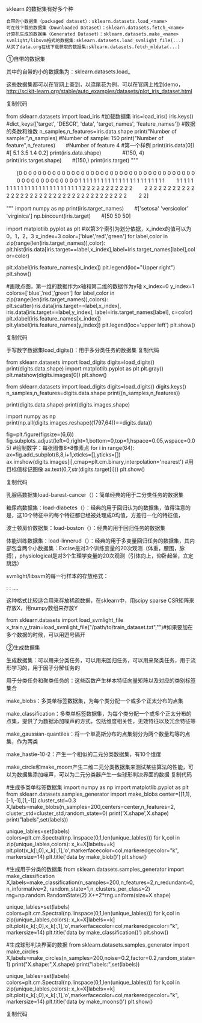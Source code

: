 sklearn 的数据集有好多个种

    自带的小数据集（packaged dataset）：sklearn.datasets.load_<name>
    可在线下载的数据集（Downloaded Dataset）：sklearn.datasets.fetch_<name>
    计算机生成的数据集（Generated Dataset）：sklearn.datasets.make_<name>
    svmlight/libsvm格式的数据集:sklearn.datasets.load_svmlight_file(...)
    从买了data.org在线下载获取的数据集:sklearn.datasets.fetch_mldata(...)

①自带的数据集

其中的自带的小的数据集为：sklearn.datasets.load_<name>

这些数据集都可以在官网上查到，以鸢尾花为例，可以在官网上找到demo，http://scikit-learn.org/stable/auto_examples/datasets/plot_iris_dataset.html

复制代码

from sklearn.datasets import load_iris
#加载数据集
iris=load_iris()
iris.keys()　　#dict_keys(['target', 'DESCR', 'data', 'target_names', 'feature_names'])
#数据的条数和维数
n_samples,n_features=iris.data.shape
print("Number of sample:",n_samples)  #Number of sample: 150
print("Number of feature",n_features)　　#Number of feature 4
#第一个样例
print(iris.data[0])　　　　　　#[ 5.1  3.5  1.4  0.2]
print(iris.data.shape)　　　　#(150, 4)
print(iris.target.shape)　　#(150,)
print(iris.target)
"""

　　[0 0 0 0 0 0 0 0 0 0 0 0 0 0 0 0 0 0 0 0 0 0 0 0 0 0 0 0 0 0 0 0 0 0 0 0 0
　　0 0 0 0 0 0 0 0 0 0 0 0 0 1 1 1 1 1 1 1 1 1 1 1 1 1 1 1 1 1 1 1 1 1 1 1 1
　　1 1 1 1 1 1 1 1 1 1 1 1 1 1 1 1 1 1 1 1 1 1 1 1 1 1 2 2 2 2 2 2 2 2 2 2 2
　　2 2 2 2 2 2 2 2 2 2 2 2 2 2 2 2 2 2 2 2 2 2 2 2 2 2 2 2 2 2 2 2 2 2 2 2 2
　　2 2]


"""
import numpy as np
print(iris.target_names)　　#['setosa' 'versicolor' 'virginica']
np.bincount(iris.target)　　#[50 50 50]

import matplotlib.pyplot as plt
#以第3个索引为划分依据，x_index的值可以为0，1，2，3
x_index=3
color=['blue','red','green']
for label,color in zip(range(len(iris.target_names)),color):
    plt.hist(iris.data[iris.target==label,x_index],label=iris.target_names[label],color=color)

plt.xlabel(iris.feature_names[x_index])
plt.legend(loc="Upper right")
plt.show()

#画散点图，第一维的数据作为x轴和第二维的数据作为y轴
x_index=0
y_index=1
colors=['blue','red','green']
for label,color in zip(range(len(iris.target_names)),colors):
    plt.scatter(iris.data[iris.target==label,x_index],
                iris.data[iris.target==label,y_index],
                label=iris.target_names[label],
                c=color)
plt.xlabel(iris.feature_names[x_index])
plt.ylabel(iris.feature_names[y_index])
plt.legend(loc='upper left')
plt.show()

复制代码

手写数字数据集load_digits()：用于多分类任务的数据集
复制代码

from sklearn.datasets import load_digits
digits=load_digits()
print(digits.data.shape)
import matplotlib.pyplot as plt
plt.gray()
plt.matshow(digits.images[0])
plt.show()

from sklearn.datasets import load_digits
digits=load_digits()
digits.keys()
n_samples,n_features=digits.data.shape
print((n_samples,n_features))

print(digits.data.shape)
print(digits.images.shape)

import numpy as np
print(np.all(digits.images.reshape((1797,64))==digits.data))

fig=plt.figure(figsize=(6,6))
fig.subplots_adjust(left=0,right=1,bottom=0,top=1,hspace=0.05,wspace=0.05)
#绘制数字：每张图像8*8像素点
for i in range(64):
    ax=fig.add_subplot(8,8,i+1,xticks=[],yticks=[])
    ax.imshow(digits.images[i],cmap=plt.cm.binary,interpolation='nearest')
    #用目标值标记图像
    ax.text(0,7,str(digits.target[i]))
plt.show()

复制代码

乳腺癌数据集load-barest-cancer（）：简单经典的用于二分类任务的数据集

糖尿病数据集：load-diabetes（）：经典的用于回归认为的数据集，值得注意的是，这10个特征中的每个特征都已经被处理成0均值，方差归一化的特征值，

波士顿房价数据集：load-boston（）：经典的用于回归任务的数据集

体能训练数据集：load-linnerud（）：经典的用于多变量回归任务的数据集，其内部包含两个小数据集：Excise是对3个训练变量的20次观测（体重，腰围，脉搏），physiological是对3个生理学变量的20次观测（引体向上，仰卧起坐，立定跳远）

svmlight/libsvm的每一行样本的存放格式：

 <label><feature-id>:<feature-value> <feature-id>:<feature-value> ....

这种格式比较适合用来存放稀疏数据，在sklearn中，用scipy sparse CSR矩阵来存放X，用numpy数组来存放Y

from sklearn.datasets import load_svmlight_file
x_train,y_train=load_svmlight_file("/path/to/train_dataset.txt","")#如果要加在多个数据的时候，可以用逗号隔开

②生成数据集

生成数据集：可以用来分类任务，可以用来回归任务，可以用来聚类任务，用于流形学习的，用于因子分解任务的

用于分类任务和聚类任务的：这些函数产生样本特征向量矩阵以及对应的类别标签集合

make_blobs：多类单标签数据集，为每个类分配一个或多个正太分布的点集

make_classification：多类单标签数据集，为每个类分配一个或多个正太分布的点集，提供了为数据添加噪声的方式，包括维度相关性，无效特征以及冗余特征等

make_gaussian-quantiles：将一个单高斯分布的点集划分为两个数量均等的点集，作为两类

make_hastie-10-2：产生一个相似的二元分类数据集，有10个维度

make_circle和make_moom产生二维二元分类数据集来测试某些算法的性能，可以为数据集添加噪声，可以为二元分类器产生一些球形判决界面的数据
复制代码

#生成多类单标签数据集
import numpy as np
import matplotlib.pyplot as plt
from sklearn.datasets.samples_generator import make_blobs
center=[[1,1],[-1,-1],[1,-1]]
cluster_std=0.3
X,labels=make_blobs(n_samples=200,centers=center,n_features=2,
                    cluster_std=cluster_std,random_state=0)
print('X.shape',X.shape)
print("labels",set(labels))

unique_lables=set(labels)
colors=plt.cm.Spectral(np.linspace(0,1,len(unique_lables)))
for k,col in zip(unique_lables,colors):
    x_k=X[labels==k]
    plt.plot(x_k[:,0],x_k[:,1],'o',markerfacecolor=col,markeredgecolor="k",
             markersize=14)
plt.title('data by make_blob()')
plt.show()

#生成用于分类的数据集
from sklearn.datasets.samples_generator import make_classification
X,labels=make_classification(n_samples=200,n_features=2,n_redundant=0,n_informative=2,
                             random_state=1,n_clusters_per_class=2)
rng=np.random.RandomState(2)
X+=2*rng.uniform(size=X.shape)

unique_lables=set(labels)
colors=plt.cm.Spectral(np.linspace(0,1,len(unique_lables)))
for k,col in zip(unique_lables,colors):
    x_k=X[labels==k]
    plt.plot(x_k[:,0],x_k[:,1],'o',markerfacecolor=col,markeredgecolor="k",
             markersize=14)
plt.title('data by make_classification()')
plt.show()

#生成球形判决界面的数据
from sklearn.datasets.samples_generator import make_circles
X,labels=make_circles(n_samples=200,noise=0.2,factor=0.2,random_state=1)
print("X.shape:",X.shape)
print("labels:",set(labels))

unique_lables=set(labels)
colors=plt.cm.Spectral(np.linspace(0,1,len(unique_lables)))
for k,col in zip(unique_lables,colors):
    x_k=X[labels==k]
    plt.plot(x_k[:,0],x_k[:,1],'o',markerfacecolor=col,markeredgecolor="k",
             markersize=14)
plt.title('data by make_moons()')
plt.show()

复制代码



